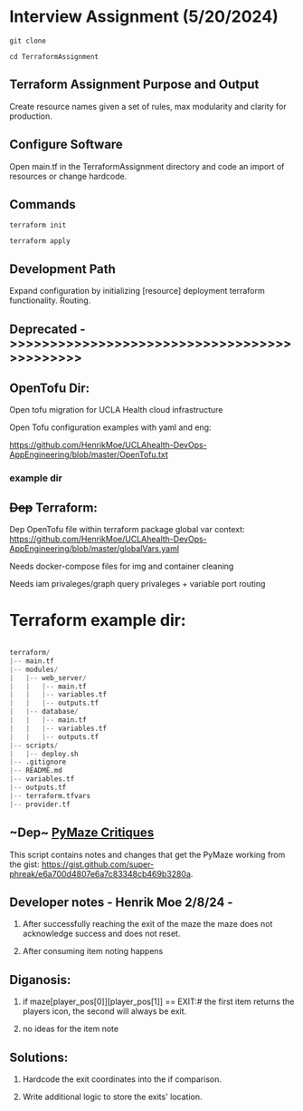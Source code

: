 # Interview Assignment (5/20/2024)

`git clone`

`cd TerraformAssignment`

## Terraform Assignment Purpose and Output

Create resource names given a set of rules, max modularity and clarity for production.

## Configure Software 

Open main.tf in the TerraformAssignment directory and code an import of resources or change hardcode.

## Commands

`terraform init`

`terraform apply`

## Development Path

Expand configuration by initializing [resource] deployment terraform functionality. Routing. 




## Deprecated ->>>>>>>>>>>>>>>>>>>>>>>>>>>>>>>>>>>>>>>>>>>>

## OpenTofu Dir:

Open tofu migration for UCLA Health cloud infrastructure


Open Tofu configuration examples with yaml and eng:

https://github.com/HenrikMoe/UCLAhealth-DevOps-AppEngineering/blob/master/OpenTofu.txt

### example dir



## ~~Dep~~ Terraform:


Dep OpenTofu file within terraform package global var context: https://github.com/HenrikMoe/UCLAhealth-DevOps-AppEngineering/blob/master/globalVars.yaml

Needs docker-compose files for img and container cleaning

Needs iam privaleges/graph query privaleges + variable port routing

# Terraform example dir:

```python

terraform/
|-- main.tf
|-- modules/
|   |-- web_server/
|   |   |-- main.tf
|   |   |-- variables.tf
|   |   |-- outputs.tf
|   |-- database/
|   |   |-- main.tf
|   |   |-- variables.tf
|   |   |-- outputs.tf
|-- scripts/
|   |-- deploy.sh
|-- .gitignore
|-- README.md
|-- variables.tf
|-- outputs.tf
|-- terraform.tfvars
|-- provider.tf

```

## ~Dep~ [PyMaze Critiques](./pymazeNotes.py)

This script contains notes and changes that get the PyMaze working from the gist: https://gist.github.com/super-phreak/e6a700d4807e6a7c83348cb469b3280a.

## Developer notes - Henrik Moe 2/8/24 -

1) After successfully reaching the exit of the maze the maze does not acknowledge success and does not reset.

2) After consuming item noting happens

## Diganosis:  

1) if maze[player_pos[0]][player_pos[1]] == EXIT:# the first item returns the players icon, the second will always be exit.

2) no ideas for the item note

## Solutions:

1) Hardcode the exit coordinates into the if comparison.

2) Write additional logic to store the exits' location.
